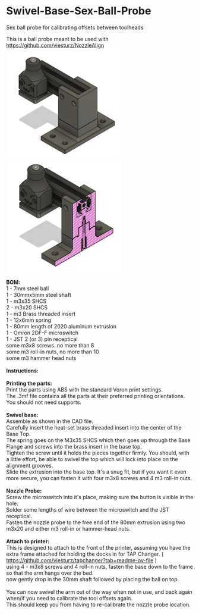 # Swivel-Base-Sex-Ball-Probe
Sex ball probe for calibrating offsets between toolheads

This is a ball probe meant to be used with https://github.com/viesturz/NozzleAlign<br>
<img src="Swivel Base Sex Ball Probe.png" height="300"/> <img src="Swivel Base Sex Ball Probe_section.png" height="300"/>



**BOM:** <br>
1 - 7mm steel ball<br>
1 - 30mmx5mm steel shaft<br>
1 - m3x35 SHCS<br>
2 - m3x20 SHCS<br>
1 - m3 Brass threaded insert<br>
1 - 12x6mm spring<br>
1 - 80mm length of 2020 aluminum extrusion<br>
1 - Omron 2DF-F microswitch<br>
1 - JST 2 (or 3) pin receptical<br>
some m3x8 screws.  no more than 8 <br>
some m3 roll-in nuts, no more than 10<br>
some m3 hammer head nuts<br>
<br>
**Instructions:** <br>
<br>
**Printing the parts:**<br>
Print the parts using ABS with the standard Voron print settings.<br>
The .3mf file contains all the parts at their preferred printing orientations.  <br>
You should not need supports.<br>
<br>
**Swivel base:**<br>
Assemble as shown in the CAD file.  <br>
Carefully insert the heat-set brass threaded insert into the center of the Base Top.  <br>
The spring goes on the M3x35 SHCS which then goes up through the Base Flange and screws into the brass insert in the base top.<br>
Tighten the screw until it holds the pieces together firmly.  You should, with a little effort, be able to swivel the top which will lock into place on the alignment grooves.<br>
Slide the extrusion into the base top.  It's a snug fit, but if you want it even more secure, you can fasten it with four m3x8 screws and 4 m3 roll-in nuts.<br>
<br>
**Nozzle Probe:**<br>
Screw the microswitch into it's place, making sure the button is visible in the hole.<br>
Solder some lengths of wire between the microswitch and the JST receptical.<br>
Fasten the nozzle probe to the free end of the 80mm extrusion using two m3x20 and either m3 roll-in or hammer-head nuts.<br>
<br>
**Attach to printer:**<br>
This is designed to attach to the front of the printer, assuming you have the extra frame attached for holding the docks in for TAP Changer. ( https://github.com/viesturz/tapchanger?tab=readme-ov-file )<br>
using 4 - m3x8 screws and 4 roll-in nuts, fasten the base down to the frame so that the arm hangs over the bed.<br>
now gently drop in the 30mm shaft followed by placing the ball on top.<br>
<br>
You can now swivel the arm out of the way when not in use, and back again when/if you need to calibrate the tool offsets again.<br>
This should keep you from having to re-calibrate the nozzle probe location. <br>
